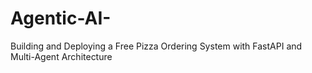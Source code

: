# Agentic-AI-
Building and Deploying a Free Pizza Ordering System with FastAPI and Multi-Agent Architecture
